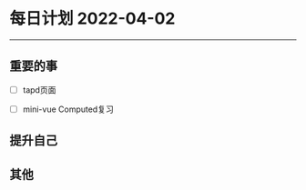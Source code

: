 #  每日计划 2022-04-02
---
## 重要的事
- [ ]  tapd页面
- [ ]  mini-vue Computed复习
 



## 提升自己

  



## 其他








